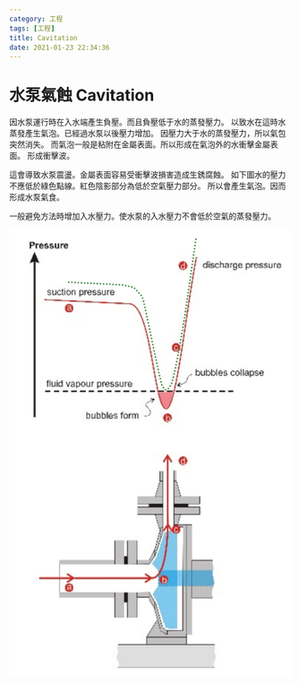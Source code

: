 ```yaml
---
category: 工程 
tags: [工程]
title: Cavitation
date: 2021-01-23 22:34:36
---
```


# 水泵氣蝕 Cavitation

因水泵運行時在入水端產生負壓。而且負壓低于水的蒸發壓力。
以致水在這時水蒸發產生氣泡。已經過水泵以後壓力增加。
因壓力大于水的蒸發壓力，所以氣包突然消失。
而氣泡一般是粘附在金屬表面。所以形成在氣泡外的水衝擊金屬表面。
形成衝擊波。

這會導致水泵震盪。金屬表面容易受衝擊波損害造成生銹腐蝕。
如下圖水的壓力不應低於綠色點線。紅色陰影部分為低於空氣壓力部分。
所以會產生氣泡。因而形成水泵氣食。

一般避免方法時增加入水壓力。使水泵的入水壓力不會低於空氣的蒸發壓力。


![Alt Cavitation](../assets/img/pump/cavitation.png)